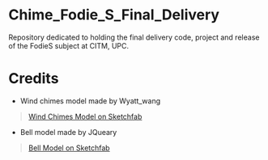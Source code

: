 # Chime_Fodie_S_Final_Delivery
Repository dedicated to holding the final delivery code, project and release of the FodieS subject at CITM, UPC. 

# Credits
* Wind chimes model made by Wyatt_wang
 > [Wind Chimes Model on Sketchfab](https://sketchfab.com/3d-models/wind-chimes-bell-52d024107eb04624b5cbc6d909831880)
* Bell model made by JQueary
 > [Bell Model on Sketchfab](https://sketchfab.com/3d-models/bell-897bc8230df54a1cad474492771880d8)
